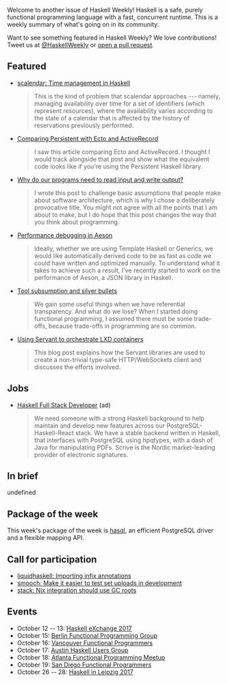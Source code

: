 <!-- 2017-10-12 -->

Welcome to another issue of Haskell Weekly!
Haskell is a safe, purely functional programming language with a fast, concurrent runtime.
This is a weekly summary of what's going on in its community.

Want to see something featured in Haskell Weekly?
We love contributions!
Tweet us at [@HaskellWeekly](https://twitter.com/haskellweekly) or [open a pull request](https://github.com/haskellweekly/haskellweekly.github.io).

## Featured

-   [scalendar: Time management in Haskell](https://www.stackbuilders.com/news/scalendar-time-management-in-haskell)

    > This is the kind of problem that scalendar approaches --- namely, managing availability over time for a set of identifiers (which represent resources), where the availability varies according to the state of a calendar that is affected by the history of reservations previously performed.

-   [Comparing Persistent with Ecto and ActiveRecord](http://bitemyapp.com/posts/2017-10-06-persistent-ecto-activerecord.html)

    > I saw this article comparing Ecto and ActiveRecord. I thought I would track alongside that post and show what the equivalent code looks like if you're using the Persistent Haskell library.

-   [Why do our programs need to read input and write output?](http://www.haskellforall.com/2017/10/why-do-our-programs-need-to-read-input.html)

    > I wrote this post to challenge basic assumptions that people make about software architecture, which is why I chose a deliberately provocative title. You might not agree with all the points that I am about to make, but I do hope that this post changes the way that you think about programming.

-   [Performance debugging in Aeson](https://blog.poisson.chat/posts/2017-10-08-aeson-perf.html)

    > Ideally, whether we are using Template Haskell or Generics, we would like automatically derived code to be as fast as code we could have written and optimized manually. To understand what it takes to achieve such a result, I've recently started to work on the performance of Aeson, a JSON library in Haskell.

-   [Tool subsumption and silver bullets](https://brianmckenna.org/blog/tool_subsumption)

    > We gain some useful things when we have referential transparency. And what do we lose? When I started doing functional programming, I assumed there must be some trade-offs, because trade-offs in programming are so common.

-   [Using Servant to orchestrate LXD containers](https://deliquus.com/posts/2017-10-02-using-servant-to-orchestrate-lxd-containers.html)

    > This blog post explains how the Servant libraries are used to create a non-trivial type-safe HTTP/WebSockets client and discusses the efforts involved.

## Jobs

-   [Haskell Full Stack Developer](https://stackoverflow.com/jobs/156727/haskell-full-stack-developer-scrive) (ad)

    > We need someone with a strong Haskell background to help maintain and develop new features across our PostgreSQL-Haskell-React stack. We have a stable backend written in Haskell, that interfaces with PostgreSQL using hpqtypes, with a dash of Java for manipulating PDFs. Scrive is the Nordic market-leading provider of electronic signatures.

## In brief

undefined

## Package of the week

This week's package of the week is [hasql](https://www.stackage.org/lts-9.6/package/hasql-0.19.18.2),
an efficient PostgreSQL driver and a flexible mapping API.

## Call for participation

-   [liquidhaskell: Importing infix annotations](https://github.com/ucsd-progsys/liquidhaskell/issues/1123)
-   [smooch: Make it easier to test set uploads in development](https://github.com/emhoracek/smooch/issues/43)
-   [stack: Nix integration should use GC roots](https://github.com/commercialhaskell/stack/issues/3479)

## Events

-   October 12 -- 13: [Haskell eXchange 2017](https://www.meetup.com/skillsmatter/events/241083527/)
-   October 15: [Berlin Functional Programming Group](https://www.meetup.com/Berlin-Functional-Programming-Group/events/244033083/)
-   October 16: [Vancouver Functional Programmers](https://www.meetup.com/Vancouver-Functional-Programmers/events/243510247/)
-   October 17: [Austin Haskell Users Group](https://www.meetup.com/ATX-Haskell/events/243783455/)
-   October 18: [Atlanta Functional Programming Meetup](https://www.meetup.com/Atlanta-Functional-Programming-Meetup/events/244126614/)
-   October 19: [San Diego Functional Programmers](https://www.meetup.com/San-Diego-Functional-Programmers/events/243077781/)
-   October 26 -- 28: [Haskell in Leipzig 2017](https://hal2017.softbase.org)
